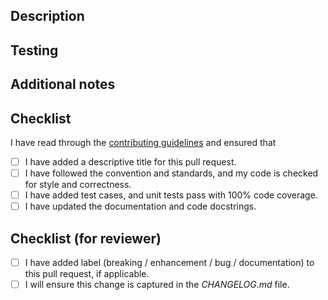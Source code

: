 ## Description
<!-- Provide a concise description of changes and the reason for the change -->

## Testing
<!-- Describe the tests added (tests for new feature, tests for bugfix) -->

## Additional notes
<!-- Any information that might be useful for review -->

## Checklist
I have read through the [contributing guidelines](https://bigtree.readthedocs.io/en/stable/home/contributing/) and ensured that
- [ ] I have added a descriptive title for this pull request.
- [ ] I have followed the convention and standards, and my code is checked for style and correctness.
- [ ] I have added test cases, and unit tests pass with 100% code coverage.
- [ ] I have updated the documentation and code docstrings.

## Checklist (for reviewer)
- [ ] I have added label (breaking / enhancement / bug / documentation) to this pull request, if applicable.
- [ ] I will ensure this change is captured in the *CHANGELOG.md* file.
